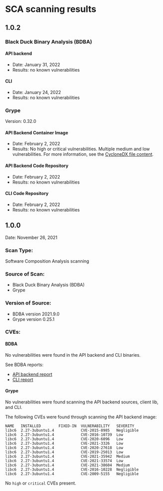 # SCA scanning results
## <a id='102'></a>1.0.2

### <a id='black-duck-ba'></a>Black Duck Binary Analysis (BDBA)

#### <a id='api-backend'></a>API backend

* Date: January 31, 2022
* Results: no known vulnerabilities

#### <a id='cli-sr'></a>CLI

* Date: January 24, 2022
* Results: no known vulnerabilities

### <a id='grype-sr'></a>Grype

Version: 0.32.0

#### <a id='api-backend-ci'></a>API Backend Container Image

* Date: February 2, 2022
* Results: No high or critical vulnerabilities. Multiple medium and low vulnerabilities. For more information, see the [CycloneDX file content](cyclonedx-file-content.md).

#### <a id='api-backend-cr'></a>API Backend Code Repository

* Date: February 2, 2022
* Results: no known vulnerabilities

#### <a id='cli-cr'></a>CLI Code Repository

* Date: February 2, 2022
* Results: no known vulnerabilities

## <a id='100'></a>1.0.0
Date: November 26, 2021

### <a id='scan-type'></a>Scan Type:

Software Composition Analysis scanning

### <a id='source-scan'></a>Source of Scan:

* Black Duck Binary Analysis (BDBA)
* Grype

### <a id='version-source'></a>Version of Source:

* BDBA version 2021.9.0
* Grype version 0.25.1

### <a id='cves'></a>CVEs:
#### <a id='bdba'></a>BDBA
No vulnerabilities were found in the API backend and CLI binaries.

See BDBA reports:
* [API backend report](store-bdba-scan-2021-11-26.jpg)
* [CLI report](cli-bdba-scan-2021-11-26.jpg)

#### <a id='grype-cr'></a>Grype
No vulnerabilities were found scanning the API backend sources, client lib, and CLI.

The following CVEs were found through scanning the API backend image:
```
NAME   INSTALLED        FIXED-IN  VULNERABILITY   SEVERITY   
libc6  2.27-3ubuntu1.4            CVE-2015-8985   Negligible  
libc6  2.27-3ubuntu1.4            CVE-2016-10739  Low         
libc6  2.27-3ubuntu1.4            CVE-2020-6096   Low         
libc6  2.27-3ubuntu1.4            CVE-2021-3326   Low         
libc6  2.27-3ubuntu1.4            CVE-2020-27618  Low         
libc6  2.27-3ubuntu1.4            CVE-2019-25013  Low         
libc6  2.27-3ubuntu1.4            CVE-2021-35942  Medium      
libc6  2.27-3ubuntu1.4            CVE-2021-33574  Low         
libc6  2.27-3ubuntu1.4            CVE-2021-38604  Medium      
libc6  2.27-3ubuntu1.4            CVE-2016-10228  Negligible  
libc6  2.27-3ubuntu1.4            CVE-2009-5155   Negligible  
```
No `high` or `critical` CVEs present.
